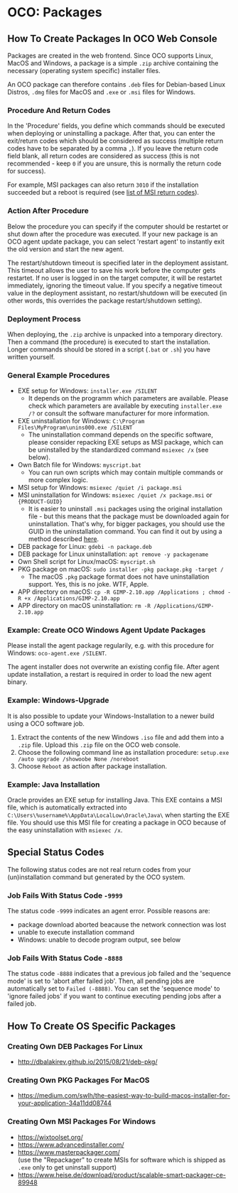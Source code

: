 # OCO: Packages

## How To Create Packages In OCO Web Console
Packages are created in the web frontend. Since OCO supports Linux, MacOS and Windows, a package is a simple `.zip` archive containing the necessary (operating system specific) installer files.

An OCO package can therefore contains `.deb` files for Debian-based Linux Distros, `.dmg` files for MacOS and `.exe` or `.msi` files for Windows.

### Procedure And Return Codes
In the 'Procedure' fields, you define which commands should be executed when deploying or uninstalling a package. After that, you can enter the exit/return codes which should be considered as success (multiple return codes have to be separated by a comma `,`). If you leave the return code field blank, all return codes are considered as success (this is not recommended - keep `0` if you are unsure, this is normally the return code for success).

For example, MSI packages can also return `3010` if the installation succeeded but a reboot is required (see [list of MSI return codes](https://docs.microsoft.com/de-de/windows/win32/msi/error-codes)).

### Action After Procedure
Below the procedure you can specify if the computer should be restartet or shut down after the procedure was executed. If your new package is an OCO agent update package, you can select 'restart agent' to instantly exit the old version and start the new agent.

The restart/shutdown timeout is specified later in the deployment assistant. This timeout allows the user to save his work before the computer gets restartet. If no user is logged in on the target computer, it will be restartet immediately, ignoring the timeout value. If you specify a negative timeout value in the deployment assistant, no restart/shutdown will be executed (in other words, this overrides the package restart/shutdown setting).

### Deployment Process
When deploying, the `.zip` archive is unpacked into a temporary directory. Then a command (the procedure) is executed to start the installation. Longer commands should be stored in a script (`.bat` or `.sh`) you have written yourself.

### General Example Procedures
- EXE setup for Windows: `installer.exe /SILENT`
  - It depends on the programm which parameters are available. Please check which parameters are available by executing `installer.exe /?` or consult the software manufacturer for more information.
- EXE uninstallation for Windows: `C:\Program Files\MyProgram\unins000.exe /SILENT`
  - The uninstallation command depends on the specific software, please consider repacking EXE setups as MSI package, which can be uninstalled by the standardized command `msiexec /x` (see below).
- Own Batch file for Windows: `myscript.bat`
  - You can run own scripts which may contain multiple commands or more complex logic.
- MSI setup for Windows: `msiexec /quiet /i package.msi`
- MSI uninstallation for Windows: `msiexec /quiet /x package.msi` or `{PRODUCT-GUID}`
  - It is easier to uninstall `.msi` packages using the original installation file - but this means that the package must be downloaded again for uninstallation. That's why, for bigger packages, you should use the GUID in the uninstallation command. You can find it out by using a method described [here](https://stackoverflow.com/questions/29937568/how-can-i-find-the-product-guid-of-an-installed-msi-setup).
- DEB package for Linux: `gdebi -n package.deb`
- DEB package for Linux uninstallation: `apt remove -y packagename`
- Own Shell script for Linux/macOS: `myscript.sh`
- PKG package on macOS: `sudo installer -pkg package.pkg -target /`
  - The macOS `.pkg` package format does not have uninstallation support. Yes, this is no joke. WTF, Apple.
- APP directory on macOS: `cp -R GIMP-2.10.app /Applications ; chmod -R +x /Applications/GIMP-2.10.app`
- APP directory on macOS uninstallation: `rm -R /Applications/GIMP-2.10.app`

### Example: Create OCO Windows Agent Update Packages
Please install the agent package regularily, e.g. with this procedure for Windows: `oco-agent.exe /SILENT`.

The agent installer does not overwrite an existing config file. After agent update installation, a restart is required in order to load the new agent binary.

### Example: Windows-Upgrade
It is also possible to update your Windows-Installation to a newer build using a OCO software job.
1. Extract the contents of the new Windows `.iso` file and add them into a `.zip` file. Upload this `.zip` file on the OCO web console.
2. Choose the following command line as installation procedure: `setup.exe /auto upgrade /showoobe None /noreboot`
3. Choose `Reboot` as action after package installation.

### Example: Java Installation
Oracle provides an EXE setup for installing Java. This EXE contains a MSI file, which is automatically extracted into `C:\Users\%username%\AppData\LocalLow\Oracle\Java\` when starting the EXE file. You should use this MSI file for creating a package in OCO because of the easy uninstallation with `msiexec /x`.

## Special Status Codes
The following status codes are not real return codes from your (un)installation command but generated by the OCO system.

### Job Fails With Status Code `-9999`
The status code `-9999` indicates an agent error. Possible reasons are:
- package download aborted beacause the network connection was lost
- unable to execute installation command
- Windows: unable to decode program output, see below

### Job Fails With Status Code `-8888`
The status code `-8888` indicates that a previous job failed and the 'sequence mode' is set to 'abort after failed job'. Then, all pending jobs are automatically set to `Failed (-8888)`. You can set the 'sequence mode' to 'ignore failed jobs' if you want to continue executing pending jobs after a failed job.

## How To Create OS Specific Packages
### Creating Own DEB Packages For Linux
- http://dbalakirev.github.io/2015/08/21/deb-pkg/

### Creating Own PKG Packages For MacOS
- https://medium.com/swlh/the-easiest-way-to-build-macos-installer-for-your-application-34a11dd08744

### Creating Own MSI Packages For Windows
- https://wixtoolset.org/
- https://www.advancedinstaller.com/
- https://www.masterpackager.com/  
  (use the "Repackager" to create MSIs for software which is shipped as `.exe` only to get uninstall support)
- https://www.heise.de/download/product/scalable-smart-packager-ce-89948
